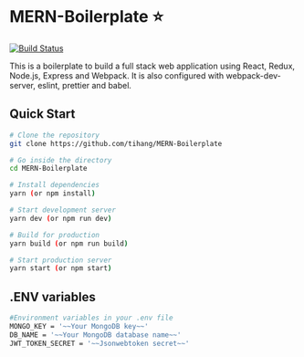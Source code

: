 # MERN-Boilerplate :star:

[![Build Status](https://travis-ci.org/tihang/MERN-Boilerplate.svg?branch=master)](https://travis-ci.org/tihang/MERN-Boilerplate)

This is a boilerplate to build a full stack web application using React, Redux, Node.js, Express and Webpack. It is also configured with webpack-dev-server, eslint, prettier and babel.

## Quick Start

```bash
# Clone the repository
git clone https://github.com/tihang/MERN-Boilerplate

# Go inside the directory
cd MERN-Boilerplate

# Install dependencies
yarn (or npm install)

# Start development server
yarn dev (or npm run dev)

# Build for production
yarn build (or npm run build)

# Start production server
yarn start (or npm start)
```

## .ENV variables

```bash
#Environment variables in your .env file
MONGO_KEY = '~~Your MongoDB key~~'
DB_NAME = '~~Your MongoDB database name~~'
JWT_TOKEN_SECRET = '~~Jsonwebtoken secret~~'
```
